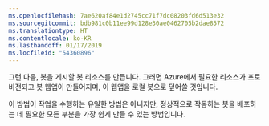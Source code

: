 ```yaml
---
ms.openlocfilehash: 7ae620af84e1d2745cc71f7dc08203fd6d513e32
ms.sourcegitcommit: bdb981c0b11ee99d128e30ae0462705b2dae8572
ms.translationtype: HT
ms.contentlocale: ko-KR
ms.lasthandoff: 01/17/2019
ms.locfileid: "54360896"
---
```

그런 다음, 봇을 게시할 봇 리소스를 만듭니다. 그러면 Azure에서 필요한 리소스가 프로비전되고 봇 웹앱이 만들어지며, 이 웹앱을 로컬 봇으로 덮어쓸 것입니다.

이 방법이 작업을 수행하는 유일한 방법은 아니지만, 정상적으로 작동하는 봇을 배포하는 데 필요한 모든 부분을 가장 쉽게 만들 수 있는 방법입니다.